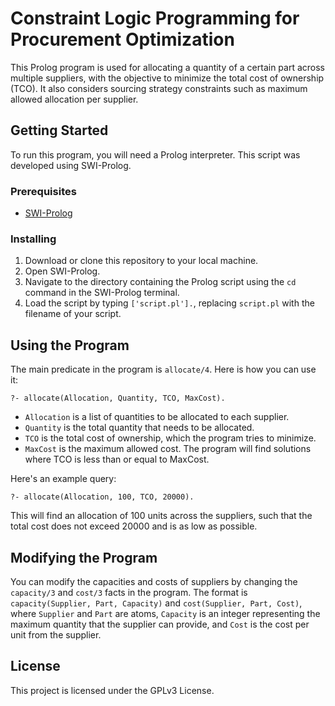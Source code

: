 # Constraint Logic Programming for Procurement Optimization

This Prolog program is used for allocating a quantity of a certain part across multiple suppliers, with the objective to minimize the total cost of ownership (TCO). It also considers sourcing strategy constraints such as maximum allowed allocation per supplier.

## Getting Started

To run this program, you will need a Prolog interpreter. This script was developed using SWI-Prolog.

### Prerequisites

- [SWI-Prolog](http://www.swi-prolog.org/Download.html)

### Installing

1. Download or clone this repository to your local machine.
2. Open SWI-Prolog.
3. Navigate to the directory containing the Prolog script using the `cd` command in the SWI-Prolog terminal.
4. Load the script by typing `['script.pl'].`, replacing `script.pl` with the filename of your script.

## Using the Program

The main predicate in the program is `allocate/4`. Here is how you can use it:

`?- allocate(Allocation, Quantity, TCO, MaxCost).`


- `Allocation` is a list of quantities to be allocated to each supplier.
- `Quantity` is the total quantity that needs to be allocated.
- `TCO` is the total cost of ownership, which the program tries to minimize.
- `MaxCost` is the maximum allowed cost. The program will find solutions where TCO is less than or equal to MaxCost.

Here's an example query:

`?- allocate(Allocation, 100, TCO, 20000).`


This will find an allocation of 100 units across the suppliers, such that the total cost does not exceed 20000 and is as low as possible.

## Modifying the Program

You can modify the capacities and costs of suppliers by changing the `capacity/3` and `cost/3` facts in the program. The format is `capacity(Supplier, Part, Capacity)` and `cost(Supplier, Part, Cost)`, where `Supplier` and `Part` are atoms, `Capacity` is an integer representing the maximum quantity that the supplier can provide, and `Cost` is the cost per unit from the supplier.

## License

This project is licensed under the GPLv3 License.

